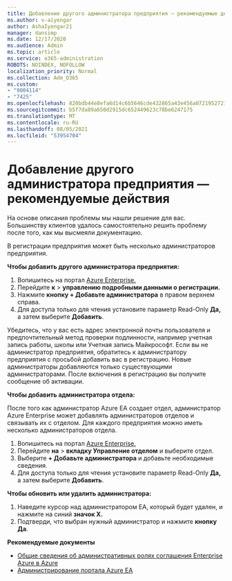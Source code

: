 ```yaml
---
title: Добавление другого администратора предприятия — рекомендуемые действия
ms.author: v-aiyengar
author: AshaIyengar21
manager: dansimp
ms.date: 12/17/2020
ms.audience: Admin
ms.topic: article
ms.service: o365-administration
ROBOTS: NOINDEX, NOFOLLOW
localization_priority: Normal
ms.collection: Adm_O365
ms.custom:
- "9004114"
- "7425"
ms.openlocfilehash: 820bdb44e8efa6d14c6b5646cde432865a43e456a07219527218eecd1beb0819
ms.sourcegitcommit: b5f7da89a650d2915dc652449623c78be6247175
ms.translationtype: MT
ms.contentlocale: ru-RU
ms.lasthandoff: 08/05/2021
ms.locfileid: "53954704"
---
```

# <a name="add-another-enterprise-administrator---recommended-steps"></a>Добавление другого администратора предприятия — рекомендуемые действия

На основе описания проблемы мы нашли решение для вас. Большинству клиентов удалось самостоятельно решить проблему после того, как мы высмеяли документацию.

В регистрации предприятия может быть несколько администраторов предприятия.

**Чтобы добавить другого администратора предприятия:**

1. Вопишитесь на портал [Azure Enterprise.](https://ea.azure.com/)
1. Перейдите **к**  >  **управлению подробными данными о регистрации.**
1. Нажмите **кнопку + Добавьте администратора** в правом верхнем справа.
1. Для доступа только для чтения установите параметр Read-Only **Да,** а затем выберите **Добавить**.

Убедитесь, что у вас есть адрес электронной почты пользователя и предпочтительный метод проверки подлинности, например учетная запись работы, школы или Учетная запись Майкрософт. Если вы не администратор предприятия, обратитесь к администратору предприятия с просьбой добавить вас в регистрацию. Новые администраторы добавляются только существующими администраторами. После включения в регистрацию вы получите сообщение об активации.

**Чтобы добавить администратора отдела:**

После того как администратор Azure EA создает отдел, администратор Azure Enterprise может добавлять администраторов отделов и связывать их с отделом. Для каждого предприятия можно иметь несколько администраторов отдела.

1. Вопишитесь на портал [Azure Enterprise.](https://ea.azure.com/)
1. Перейдите **на**  >  **вкладку Управление отделом** и выберите отдел.
1. Выберите **+ Добавьте администратора** и добавьте необходимые сведения.
1. Для доступа только для чтения установите параметр Read-Only **Да,** а затем выберите **Добавить**.

**Чтобы обновить или удалить администратора:**

1. Наведите курсор над администратором EA, который будет удален, и нажмите на синий **значок X.**
1. Подтверди, что выбран нужный администратор и нажмите **кнопку Да**.

**Рекомендуемые документы**

- [Общие сведения об административных ролях соглашения Enterprise Azure в Azure](https://docs.microsoft.com/azure/billing/billing-understand-ea-roles)
- [Администрирование портала Azure EA](https://docs.microsoft.com/azure/billing/billing-ea-portal-administration)

